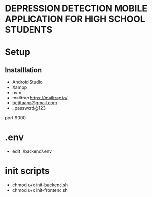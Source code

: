 # DEPRESSION DETECTION MOBILE APPLICATION FOR HIGH SCHOOL STUDENTS

# Setup

## Installlation
- Android Studio
- Xampp
- nvm
- mailtrap https://mailtrap.io/
 - betitaapp@gmail.com
 - _password@123

port 9000

# .env
- edit ./backend/.env

# init scripts
- chmod u+x init-backend.sh
- chmod u+x init-frontend.sh